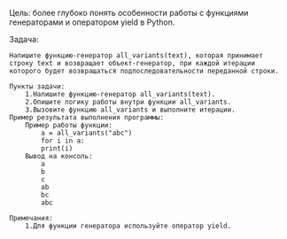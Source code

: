 Цель: более глубоко понять особенности работы с функциями генераторами и оператором yield в Python.

Задача:

    Напишите функцию-генератор all_variants(text), которая принимает строку text и возвращает объект-генератор, при каждой итерации которого будет возвращаться подпоследовательности переданной строки.

    Пункты задачи:
        1.Напишите функцию-генератор all_variants(text).
        2.Опишите логику работы внутри функции all_variants.
        3.Вызовите функцию all_variants и выполните итерации.
    Пример результата выполнения программы:
        Пример работы функции:
            a = all_variants("abc")
            for i in a:
            print(i)
        Вывод на консоль:
            a
            b
            c
            ab
            bc
            abc

    Примечания:
        1.Для функции генератора используйте оператор yield.